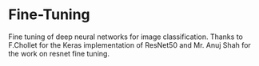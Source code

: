 # Fine-Tuning
Fine tuning of deep neural networks for image classification. Thanks to F.Chollet for the Keras implementation of ResNet50 and Mr. Anuj Shah for the work on resnet fine tuning.
